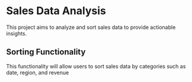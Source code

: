 
# Sales Data Analysis
This project aims to analyze and sort sales data to provide actionable insights. 
## Sorting Functionality
This functionality will allow users to sort sales data by categories such as date, region, and revenue
